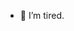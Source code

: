- 🛌 I’m tired.

<!---
Zeng0112/Zeng0112 is a ✨ special ✨ repository because its `README.md` (this file) appears on your GitHub profile.
You can click the Preview link to take a look at your changes.
--->
